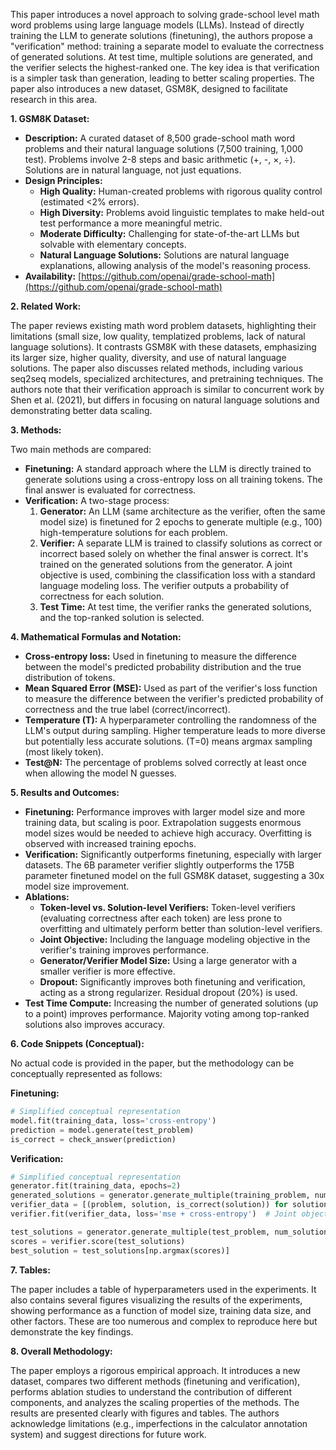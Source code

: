 This paper introduces a novel approach to solving grade-school level math word problems using large language models (LLMs).  Instead of directly training the LLM to generate solutions (finetuning), the authors propose a "verification" method: training a separate model to evaluate the correctness of generated solutions. At test time, multiple solutions are generated, and the verifier selects the highest-ranked one.  The key idea is that verification is a simpler task than generation, leading to better scaling properties.  The paper also introduces a new dataset, GSM8K, designed to facilitate research in this area.

**1. GSM8K Dataset:**

* **Description:** A curated dataset of 8,500 grade-school math word problems and their natural language solutions (7,500 training, 1,000 test). Problems involve 2-8 steps and basic arithmetic (+, -, ×, ÷). Solutions are in natural language, not just equations.
* **Design Principles:**
    * **High Quality:** Human-created problems with rigorous quality control (estimated <2% errors).
    * **High Diversity:**  Problems avoid linguistic templates to make held-out test performance a more meaningful metric.
    * **Moderate Difficulty:** Challenging for state-of-the-art LLMs but solvable with elementary concepts.
    * **Natural Language Solutions:**  Solutions are natural language explanations, allowing analysis of the model's reasoning process.
* **Availability:**  [https://github.com/openai/grade-school-math](https://github.com/openai/grade-school-math)

**2. Related Work:**

The paper reviews existing math word problem datasets, highlighting their limitations (small size, low quality, templatized problems, lack of natural language solutions).  It contrasts GSM8K with these datasets, emphasizing its larger size, higher quality, diversity, and use of natural language solutions.  The paper also discusses related methods, including various seq2seq models, specialized architectures, and pretraining techniques.  The authors note that their verification approach is similar to concurrent work by Shen et al. (2021), but differs in focusing on natural language solutions and demonstrating better data scaling.

**3. Methods:**

Two main methods are compared:

* **Finetuning:**  A standard approach where the LLM is directly trained to generate solutions using a cross-entropy loss on all training tokens.  The final answer is evaluated for correctness.
* **Verification:** A two-stage process:
    1. **Generator:** An LLM (same architecture as the verifier, often the same model size) is finetuned for 2 epochs to generate multiple (e.g., 100) high-temperature solutions for each problem.
    2. **Verifier:** A separate LLM is trained to classify solutions as correct or incorrect based solely on whether the final answer is correct.  It's trained on the generated solutions from the generator.  A joint objective is used, combining the classification loss with a standard language modeling loss.  The verifier outputs a probability of correctness for each solution.
    3. **Test Time:** At test time, the verifier ranks the generated solutions, and the top-ranked solution is selected.

**4.  Mathematical Formulas and Notation:**

* **Cross-entropy loss:** Used in finetuning to measure the difference between the model's predicted probability distribution and the true distribution of tokens.
* **Mean Squared Error (MSE):** Used as part of the verifier's loss function to measure the difference between the verifier's predicted probability of correctness and the true label (correct/incorrect).
* **Temperature (T):** A hyperparameter controlling the randomness of the LLM's output during sampling. Higher temperature leads to more diverse but potentially less accurate solutions.  \(T=0\) means argmax sampling (most likely token).
* **Test@N:** The percentage of problems solved correctly at least once when allowing the model N guesses.

**5. Results and Outcomes:**

* **Finetuning:**  Performance improves with larger model size and more training data, but scaling is poor.  Extrapolation suggests enormous model sizes would be needed to achieve high accuracy. Overfitting is observed with increased training epochs.
* **Verification:** Significantly outperforms finetuning, especially with larger datasets.  The 6B parameter verifier slightly outperforms the 175B parameter finetuned model on the full GSM8K dataset, suggesting a 30x model size improvement.
* **Ablations:**
    * **Token-level vs. Solution-level Verifiers:** Token-level verifiers (evaluating correctness after each token) are less prone to overfitting and ultimately perform better than solution-level verifiers.
    * **Joint Objective:** Including the language modeling objective in the verifier's training improves performance.
    * **Generator/Verifier Model Size:** Using a large generator with a smaller verifier is more effective.
    * **Dropout:**  Significantly improves both finetuning and verification, acting as a strong regularizer.  Residual dropout (20%) is used.
* **Test Time Compute:** Increasing the number of generated solutions (up to a point) improves performance. Majority voting among top-ranked solutions also improves accuracy.

**6.  Code Snippets (Conceptual):**

No actual code is provided in the paper, but the methodology can be conceptually represented as follows:


**Finetuning:**

```python
# Simplified conceptual representation
model.fit(training_data, loss='cross-entropy')
prediction = model.generate(test_problem)
is_correct = check_answer(prediction)
```

**Verification:**

```python
# Simplified conceptual representation
generator.fit(training_data, epochs=2)
generated_solutions = generator.generate_multiple(training_problem, num_solutions=100)
verifier_data = [(problem, solution, is_correct(solution)) for solution in generated_solutions]
verifier.fit(verifier_data, loss='mse + cross-entropy')  # Joint objective

test_solutions = generator.generate_multiple(test_problem, num_solutions=100)
scores = verifier.score(test_solutions)
best_solution = test_solutions[np.argmax(scores)]

```

**7. Tables:**

The paper includes a table of hyperparameters used in the experiments.  It also contains several figures visualizing the results of the experiments, showing performance as a function of model size, training data size, and other factors.  These are too numerous and complex to reproduce here but demonstrate the key findings.


**8. Overall Methodology:**

The paper employs a rigorous empirical approach. It introduces a new dataset, compares two different methods (finetuning and verification), performs ablation studies to understand the contribution of different components, and analyzes the scaling properties of the methods.  The results are presented clearly with figures and tables.  The authors acknowledge limitations (e.g., imperfections in the calculator annotation system) and suggest directions for future work.
